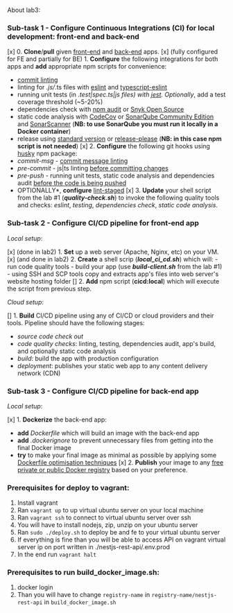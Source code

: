 About lab3:

### Sub-task 1 - Configure Continuous Integrations (CI) for local development: front-end and back-end

[x] 0. **Clone**/**pull** given [front-end](https://github.com/EPAM-JS-Competency-center/shop-angular-cloudfront/tree/feat/devops-cicd-lab) and [back-end](https://github.com/EPAM-JS-Competency-center/nestjs-rest-api/tree/feat/devops-cicd-lab) apps.
[x] (fully configured for FE and partially for BE) 1. **Configure** the following integrations for both apps and **add** appropriate npm scripts for convenience:
   - [commit linting](https://commitlint.js.org/#/?id=getting-started) 
   - linting for *.js/*.ts files with [eslint](https://eslint.org/) and [typescript-eslint](https://typescript-eslint.io/docs/)
   - running unit tests (in *.test|spec.ts|js files) with [jest](https://jestjs.io/). Optionally*, add a test coverage threshold (~5-20%)
   - dependencies check with [npm audit](https://docs.npmjs.com/cli/v6/commands/npm-audit) or [Snyk Open Source](https://snyk.io/product/open-source-security-management/)
   - static code analysis with [CodeCov](https://about.codecov.io/for/open-source/) or [SonarQube Community Edition](https://www.sonarqube.org/downloads/) and [SonarScanner](https://www.npmjs.com/package/sonarqube-scanner) (**NB: to use SonarQube you must run it locally in a Docker container**)
   - release using [standard version](https://www.npmjs.com/package/standard-version) or [release-please](https://github.com/googleapis/release-please) (**NB: in this case npm script is not needed**)
[x] 2. **Configure** the following git hooks using [husky](https://www.npmjs.com/package/husky) npm package:
   - _commit-msg_ - [commit message linting](https://git-scm.com/docs/githooks#_commit_msg)
   - _pre-commit_ - js|ts linting [before committing changes](https://git-scm.com/docs/githooks#_pre_commit)
   - _pre-push_ - running unit tests, static code analysis and dependencies audit [before the code is being pushed](https://git-scm.com/docs/githooks#_commit_msg)
   - OPTIONALLY*, **configure** [lint-staged](https://www.npmjs.com/package/lint-staged)
[x] 3.  **Update** your shell script from the lab #1 (**_quality-check.sh_**) to invoke the following quality tools and checks: _eslint_, _testing_, _dependencies check_, _static code analysis_.

### Sub-task 2 - Configure CI/CD pipeline for front-end app

_Local setup_:

[x] (done in lab2) 1. **Set** up a web server (Apache, Nginx, etc) on your VM.
[x] (and done in lab2) 2. **Create** a shell scrip (**_local_ci_cd.sh_**) which will:
    - run code quality tools
    - build your app (use **_build-client.sh_** from the lab #1)
    - using SSH and SCP tools copy and extracts app's files into web server's website hosting folder
[] 2. **Add** npm script (**cicd:local**) which will execute the script from previous step.

_Cloud setup_:

[] 1. **Build** CI/CD pipeline using any of CI/CD or cloud providers and their tools.
Pipeline should have the following stages:
   - _source code check out_
   - _code quality checks_: linting, testing, dependencies audit, app's build, and optionally static code analysis
   - _build_: build the app with production configuration
   - _deployment_: publishes your static web app to any content delivery network (CDN)

### Sub-task 3 - Configure CI/CD pipeline for back-end app

_Local setup_:

[x] 1. **Dockerize** the back-end app:
   - **add** _Dockerfile_ which will build an image with the back-end app
   - **add** _.dockerignore_ to prevent unnecessary files from getting into the final Docker image
   - **try** to make your final image as minimal as possible by applying some [Dockerfile optimisation techniques](https://www.codewall.co.uk/writing-an-optimized-dockerfile/)
[x] 2. **Publish** your image to any [free private or public Docker registry](https://www.slant.co/topics/2436/~best-docker-image-private-registries) based on your preference.




### Prerequisites for deploy to vagrant:

1. Install vagrant
2. Ran `vagrant up` to up virtual ubuntu server on your local machine
3. Ran `vagrant ssh` to connect to virtual ubuntu server over ssh
4. You will have to install nodejs, zip, unzip on your ubuntu server
5. Ran `sudo ./deploy.sh` to deploy be and fe to your virtual ubuntu server
6. If everything is fine than you will be able to access API on vagrant virtual server ip on port written in ./nestjs-rest-api/.env.prod
7. In the end run `vagrant halt`


### Prerequisites to run build_docker_image.sh:

1. docker login
2. Than you will have to change `registry-name` in  `registry-name/nestjs-rest-api` in `build_docker_image.sh`